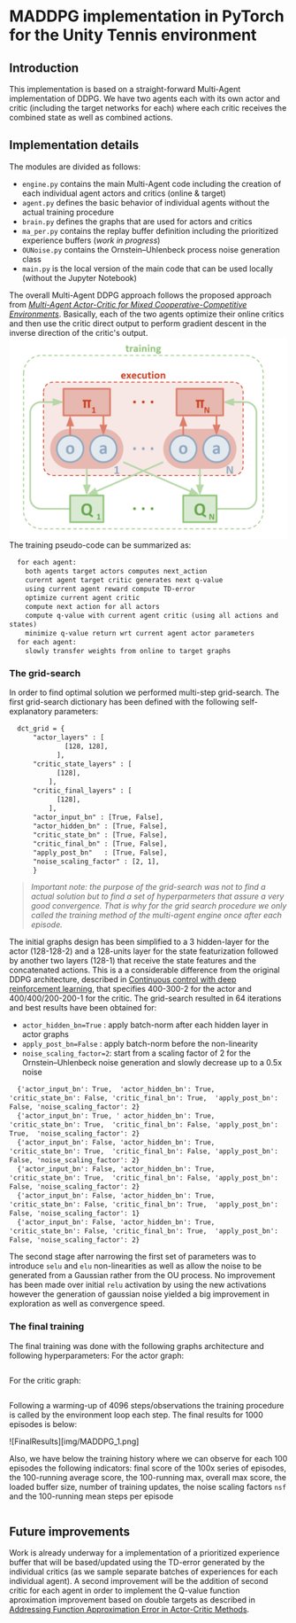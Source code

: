 #  MADDPG implementation in PyTorch for the Unity Tennis environment

## Introduction

This implementation is based on a straight-forward Multi-Agent implementation of DDPG. We have two agents each with its own actor and critic (including the target networks for each) where each critic receives the combined state as well as combined actions.

## Implementation details

The modules are divided as follows:
 - `engine.py` contains the main Multi-Agent code including the creation of each individual agent actors and critics (online & target)
 - `agent.py` defines the basic behavior of individual agents without the actual training procedure
 - `brain.py` defines the graphs that are used for actors and critics
 - `ma_per.py` contains the replay buffer definition including the prioritized experience buffers (_work in progress_)
 - `OUNoise.py` contains the Ornstein–Uhlenbeck process noise generation class
 - `main.py` is the local version of the main code that can be used locally (without the Jupyter Notebook)
 
The overall Multi-Agent DDPG approach follows the proposed approach from _[Multi-Agent Actor-Critic for Mixed Cooperative-Competitive Environments](https://arxiv.org/abs/1706.02275)_. Basically, each of the two agents optimize their online critics and then use the critic direct output to perform gradient descent in the inverse direction of the critic's output.
![MADDPG](img/maddpg.png)
The training pseudo-code can be summarized as:
```
  for each agent:
    both agents target actors computes next_action
    curernt agent target critic generates next q-value
    using current agent reward compute TD-error
    optimize current agent critic
    compute next action for all actors 
    compute q-value with current agent critic (using all actions and states)
    minimize q-value return wrt current agent actor parameters
  for each agent:
    slowly transfer weights from online to target graphs
```
### The grid-search

In order to find optimal solution we performed multi-step grid-search. The first grid-search dictionary has been defined with the following self-explanatory parameters:

```
  dct_grid = {
      "actor_layers" : [ 
              [128, 128],
            ],
      "critic_state_layers" : [
            [128],
          ],
      "critic_final_layers" : [
            [128],
          ],
      "actor_input_bn" : [True, False],
      "actor_hidden_bn" : [True, False],
      "critic_state_bn" : [True, False],
      "critic_final_bn" : [True, False],
      "apply_post_bn"   : [True, False],
      "noise_scaling_factor" : [2, 1],
      }
```

>_*Important note*: the purpose of the grid-search was not to find a actual solution but to find a set of hyperparmeters that assure a very good convergence. That is why for the grid search procedure we only called the training method of the multi-agent engine once after each episode._

The initial graphs design has been simplified to a 3 hidden-layer for the actor (128-128-2) and a 128-units layer for the state featurization followed by another two layers (128-1) that receive the state features and the concatenated actions. This is a a considerable difference from the original DDPG architecture, described in [Continuous control with deep reinforcement learning](https://arxiv.org/abs/1509.02971), that specifies 400-300-2 for the actor and 400/400/200-200-1 for the critic.
The grid-search resulted in 64 iterations and best results have been obtained for:
 - `actor_hidden_bn=True`  : apply batch-norm after each hidden layer in actor graphs
 - `apply_post_bn=False`   : apply batch-norm before the non-linearity
 - `noise_scaling_factor=2`: start from a scaling factor of 2 for the Ornstein–Uhlenbeck noise generation and slowly decrease up to a 0.5x noise

```
  {'actor_input_bn': True,  'actor_hidden_bn': True, 'critic_state_bn': False, 'critic_final_bn': True,  'apply_post_bn': False, 'noise_scaling_factor': 2}
  {'actor_input_bn': True, ' actor_hidden_bn': True, 'critic_state_bn': True,  'critic_final_bn': False, 'apply_post_bn': True,  'noise_scaling_factor': 2}
  {'actor_input_bn': False, 'actor_hidden_bn': True, 'critic_state_bn': True,  'critic_final_bn': False, 'apply_post_bn': False, 'noise_scaling_factor': 2}
  {'actor_input_bn': False, 'actor_hidden_bn': True, 'critic_state_bn': True,  'critic_final_bn': False, 'apply_post_bn': False, 'noise_scaling_factor': 2}
  {'actor_input_bn': False, 'actor_hidden_bn': True, 'critic_state_bn': False, 'critic_final_bn': True,  'apply_post_bn': False, 'noise_scaling_factor': 1}
  {'actor_input_bn': False, 'actor_hidden_bn': True, 'critic_state_bn': False, 'critic_final_bn': True,  'apply_post_bn': False, 'noise_scaling_factor': 2} 
```

The second stage after narrowing the first set of parameters was to introduce `selu` and `elu` non-linearities as well as allow the noise to be generated from a Gaussian rather from the OU process. 
No improvement has been made over initial `relu` activation by using the new activations however the generation of gaussian noise yielded a big improvement in exploration as well as convergence speed.

### The final training

The final training was done with the following graphs architecture and following hyperparameters: 
For the actor graph:
```
```
For the critic graph:
```
```
Following a warming-up of 4096 steps/observations the training procedure is called by the environment loop each step.
The final results for 1000 episodes is below:

![FinalResults][img/MADDPG_1.png]

Also, we have below the training history where we can observe for each 100 episodes the following indicators: final score of the 100x series of episodes, the 100-running average score, the 100-running max, overall max score, the loaded buffer size, number of training updates, the noise scaling factors `nsf` and the 100-running mean steps per episode
```
```

## Future improvements

Work is already underway for a implementation of a prioritized experience buffer that will be based/updated using the TD-error generated by the individual critics (as we sample separate batches of experiences for each individual agent).
A second improvement will be the addition of second critic for each agent in order to implement the Q-value function aproximation improvement based on double targets as described in [Addressing Function Approximation Error in Actor-Critic Methods](https://arxiv.org/abs/1802.09477).